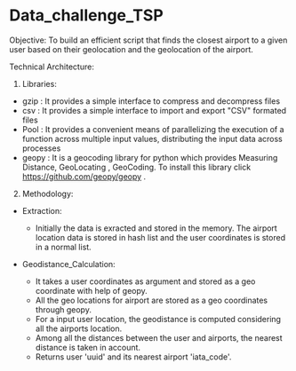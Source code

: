 # Data_challenge_TSP

Objective:
To build an efficient script that finds the closest airport to a given user based on their geolocation and the geolocation of the airport.

Technical Architecture:  
1) Libraries:
- gzip :  It provides a simple interface to compress and decompress files
- csv : It provides a simple interface to import and export "CSV" formated files
- Pool : It provides a convenient means of parallelizing the execution of a function across multiple input values, distributing the input data across processes
- geopy : It is a geocoding library for python which provides Measuring Distance, GeoLocating , GeoCoding. To install this library click  https://github.com/geopy/geopy .

2) Methodology:
* Extraction:
  - Initially the data is exracted and stored in the memory. The airport location data is stored in hash list and the user coordinates is stored in a normal list.
  
* Geodistance_Calculation:
  - It takes a user coordinates as argument and stored as a geo coordinate with help of geopy.
  - All the geo locations for airport are stored as a geo coordinates through geopy.
  - For a input user location, the geodistance is computed considering all the airports location.
  - Among all the distances between the user and airports, the nearest distance is taken in account.
  - Returns user 'uuid' and its nearest airport 'iata_code'.
  
